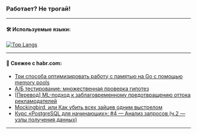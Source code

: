 ### Работает? Не трогай!

---
<!--
#### 🛠️ Technical stack:

![Java](https://img.shields.io/badge/Java-informational?logo=Oracle&style=flat&logoColor=white&color=FF4500)
![Kotlin](https://img.shields.io/badge/Kotlin-informational?logo=Kotlin&style=flat&logoColor=white&color=774D97)
![TS](https://img.shields.io/badge/TypeScript-informational?logo=typeScript&style=flat&logoColor=black&color=017acc)
![Python](https://img.shields.io/badge/Python-informational?logo=Python&style=flat&logoColor=black&color=ffdd54) <br>
![Spring](https://img.shields.io/badge/Spring-informational?logo=Spring&style=flat&logoColor=white&color=6DB33F) 
![SpringBoot](https://img.shields.io/badge/SpringBoot-informational?logo=SpringBoot&style=flat&logoColor=white&color=6DB33F)
![Nest](https://img.shields.io/badge/NestJS-informational?logo=NestJS&style=flat&logoColor=white&color=E0234E) 
![NodeJS](https://img.shields.io/badge/NodeJS-informational?logo=node.js&style=flat&logoColor=white&color=70A760)<br>
![PostgreSQL](https://img.shields.io/badge/PostgreSQL-informational?logo=PostgreSQL&style=flat&logoColor=white&color=DAA520)
![MongoDB](https://img.shields.io/badge/MongoDB-informational?logo=MongoDB&style=flat&logoColor=white&color=870000)
![Apache](https://img.shields.io/badge/Apache-informational?logo=apache&style=flat&logoColor=white&color=f74e28)

___ 
-->

#### 🛠️ Используемые языки:

[![Top Langs](https://github-readme-stats-u2qms2cxw-advtsettinggmailcoms-projects.vercel.app/api/top-langs/?username=zloylis&langs_count=10&hide_title=true&title_color=e6edf3&size_weight=0.5&count_weight=0.5&layout=compact&hide_progress=true&hide_border=true&theme=dracula)](https://github.com/zloylis)

<!---


####  :octocat:&nbsp;&nbsp; Статистика:

![GitHub stats](https://github-readme-stats-u2qms2cxw-advtsettinggmailcoms-projects.vercel.app/api?username=zloylis&show_icons=true&hide_border=true&theme=dracula&title_color=e6edf3&include_all_commits=true&count_private=true&hide_rank=false&hide_title=true&rank_icon=github)
-->
---

#### 💬 Свежее с habr.com:

<!-- BLOG-POST-LIST:START -->
- [Три способа оптимизировать работу с памятью на Go с помощью memory pools](https://habr.com/ru/companies/yadro/articles/842314/?utm_source=habrahabr&utm_medium=rss&utm_campaign=842314)
- [А/Б тестирование: множественная проверка гипотез](https://habr.com/ru/companies/X5Tech/articles/842426/?utm_source=habrahabr&utm_medium=rss&utm_campaign=842426)
- [[Перевод] ML-подход к заблаговременному предотвращению оттока рекламодателей](https://habr.com/ru/companies/wunderfund/articles/842274/?utm_source=habrahabr&utm_medium=rss&utm_campaign=842274)
- [Mockingbird, или Как убить всех зайцев одним выстрелом](https://habr.com/ru/companies/tbank/articles/842436/?utm_source=habrahabr&utm_medium=rss&utm_campaign=842436)
- [Курс «PostgreSQL для начинающих»: #4 — Анализ запросов &lpar;ч.2 — узлы получения данных&rpar;](https://habr.com/ru/companies/tensor/articles/842158/?utm_source=habrahabr&utm_medium=rss&utm_campaign=842158)
<!-- BLOG-POST-LIST:END -->

---
